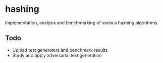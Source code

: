 # hashing
Implementation, analysis and benchmarking of various hashing algorithms.

## Todo
- Upload test generators and benchmark results
- Study and apply adversarial test generation

